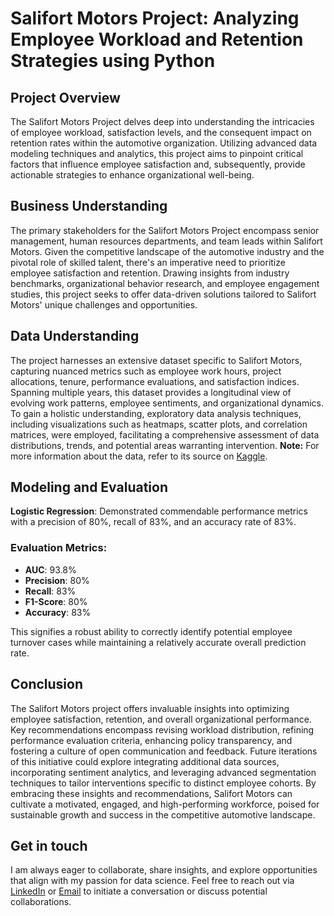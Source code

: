 # Salifort Motors Project: Analyzing Employee Workload and Retention Strategies using Python

## Project Overview

The Salifort Motors Project delves deep into understanding the intricacies of employee workload, satisfaction levels, and the consequent impact on retention rates within the automotive organization. Utilizing advanced data modeling techniques and analytics, this project aims to pinpoint critical factors that influence employee satisfaction and, subsequently, provide actionable strategies to enhance organizational well-being.

## Business Understanding

The primary stakeholders for the Salifort Motors Project encompass senior management, human resources departments, and team leads within Salifort Motors. Given the competitive landscape of the automotive industry and the pivotal role of skilled talent, there's an imperative need to prioritize employee satisfaction and retention. Drawing insights from industry benchmarks, organizational behavior research, and employee engagement studies, this project seeks to offer data-driven solutions tailored to Salifort Motors' unique challenges and opportunities.

## Data Understanding

The project harnesses an extensive dataset specific to Salifort Motors, capturing nuanced metrics such as employee work hours, project allocations, tenure, performance evaluations, and satisfaction indices. Spanning multiple years, this dataset provides a longitudinal view of evolving work patterns, employee sentiments, and organizational dynamics. To gain a holistic understanding, exploratory data analysis techniques, including visualizations such as heatmaps, scatter plots, and correlation matrices, were employed, facilitating a comprehensive assessment of data distributions, trends, and potential areas warranting intervention. **Note:** For more information about the data, refer to its source on [Kaggle](https://www.kaggle.com/datasets/mfaisalqureshi/hr-analytics-and-job-prediction?select=HR_comma_sep.csv).

## Modeling and Evaluation

**Logistic Regression**: Demonstrated commendable performance metrics with a precision of 80%, recall of 83%, and an accuracy rate of 83%.

### Evaluation Metrics:

-   **AUC**: 93.8%
-   **Precision**: 80%
-   **Recall**: 83%
-   **F1-Score**: 80%
-   **Accuracy**: 83%

This signifies a robust ability to correctly identify potential employee turnover cases while maintaining a relatively accurate overall prediction rate.

## Conclusion

The Salifort Motors project offers invaluable insights into optimizing employee satisfaction, retention, and overall organizational performance. Key recommendations encompass revising workload distribution, refining performance evaluation criteria, enhancing policy transparency, and fostering a culture of open communication and feedback. Future iterations of this initiative could explore integrating additional data sources, incorporating sentiment analytics, and leveraging advanced segmentation techniques to tailor interventions specific to distinct employee cohorts. By embracing these insights and recommendations, Salifort Motors can cultivate a motivated, engaged, and high-performing workforce, poised for sustainable growth and success in the competitive automotive landscape.

## Get in touch

I am always eager to collaborate, share insights, and explore opportunities that align with my passion for data science. Feel free to reach out via [LinkedIn](https://www.linkedin.com/in/vitalii-diakonov) or [Email](mailto:doctor.diakonov@gmail.com) to initiate a conversation or discuss potential collaborations.
